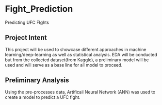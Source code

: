 # Fight_Prediction
Predicting UFC FIghts

## Project Intent

This project will be used to showcase different approaches in machine learning/deep-learning as well as statistical analysis. EDA will be conducted but from the collected dataset(from Kaggle), a preliminary model will be used and will serve as a base line for all model to proceed.


## Preliminary Analysis
Using the pre-processes data, Artificail Neural Network (ANN) was used to create a model to predict a UFC fight. 

